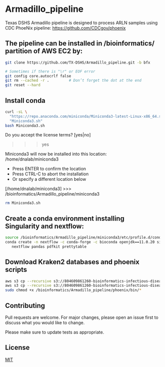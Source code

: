 # Armadillo_pipeline
Texas DSHS Armadillo pipeline is designed to process ARLN samples using CDC PhoeNix pipeline:
https://github.com/CDCgov/phoenix

## The pipeline can be installed in /bioinformatics/ partition of AWS EC2 by:
```bash
git clone https://github.com/TX-DSHS/Armadillo_pipeline.git -b bfx

# Sometimes if there is "\r" or EOF error
git config core.autocrlf false
git rm --cached -r .         # Don’t forget the dot at the end
git reset --hard
```
## Install conda
```bash
curl -sL \
  "https://repo.anaconda.com/miniconda/Miniconda3-latest-Linux-x86_64.sh" > \
  "Miniconda3.sh"
bash Miniconda3.sh
```
Do you accept the license terms? [yes|no]
>>> yes

Miniconda3 will now be installed into this location:
/home/dnalab/miniconda3

  - Press ENTER to confirm the location
  - Press CTRL-C to abort the installation
  - Or specify a different location below

[/home/dnalab/miniconda3] >>> /bioinformatics/Armadillo_pipeline/miniconda3

```bash
rm Miniconda3.sh
```

## Create a conda environment installing Singularity and nextflow:
```bash
source /bioinformatics/Armadillo_pipeline/miniconda3/etc/profile.d/conda.sh
conda create -n nextflow -c conda-forge -c bioconda openjdk==11.0.20 singularity \
   nextflow pandas pdfkit prettytable
```

## Download Kraken2 databases and phoenix scripts
```bash
aws s3 cp --recursive s3://804609861260-bioinformatics-infectious-disease/pipeline/kraken2_db/k2_standard_08gb_20230605 ./ --region="us-gov-west-1"
aws s3 cp --recursive s3://804609861260-bioinformatics-infectious-disease/pipeline/ARLN/Phoenix/phoenix ./ --region="us-gov-west-1"
sudo chmod +x /bioinformatics/Armadillo_pipeline/phoenix/bin/*
```
## Contributing

Pull requests are welcome. For major changes, please open an issue first
to discuss what you would like to change.

Please make sure to update tests as appropriate.

## License

[MIT](https://choosealicense.com/licenses/mit/)

